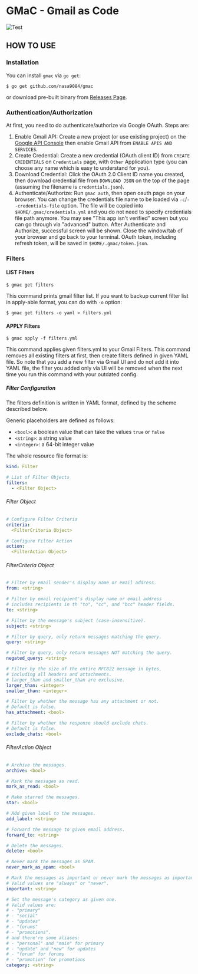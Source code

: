 GMaC - Gmail as Code
===
![Test](https://github.com/nasa9084/gmac/workflows/Test/badge.svg)

## HOW TO USE

### Installation

You can install `gmac` via `go get`:

``` shell
$ go get github.com/nasa9084/gmac
```

or download pre-built binary from [Releases Page](https://github.com/nasa9084/gmac/releases).

### Authentication/Authorization

At first, you need to do authenticate/authorize via Google OAuth. Steps are:

1. Enable Gmail API: Create a new project (or use existing project) on the [Google API Console](https://console.developers.google.com/) then enable Gmail API from `ENABLE APIS AND SERVICES`.
2. Create Credential: Create a new credential (OAuth client ID) from `CREATE CREDENTIALS` on `Credentials` page, with `Other` Application type (you can choose any name which is easy to understand for you).
3. Download Credential: Click the OAuth 2.0 Client ID name you created, then download credential file from `DOWNLOAD JSON` on the top of the page (assuming the filename is `credentials.json`).
4. Authenticate/Authorize: Run `gmac auth`, then open oauth page on your browser. You can change the credentials file name to be loaded via `-c`/`--credentials-file` option. The file will be copied into `$HOME/.gmac/credentials.yml` and you do not need to specify credentials file path anymore. You may see "This app isn't verified" screen but you can go through via "advanced" button. After Authenticate and Authorize, successful screen will be shown. Close the window/tab of your browser and go back to your terminal. OAuth token, including refresh token, will be saved in `$HOME/.gmac/token.json`.

### Filters

#### LIST Filters

``` shell
$ gmac get filters
```

This command prints gmail filter list. If you want to backup current filter list in apply-able format, you can do with `-o` option:

``` shell
$ gmac get filters -o yaml > filters.yml
```

#### APPLY Filters

``` shell
$ gmac apply -f filters.yml
```

This command applies given filters.yml to your Gmail Filters. This command removes all existing filters at first, then create filters defined in given YAML file. So note that you add a new filter via Gmail UI and do not add it into YAML file, the filter you added only via UI will be removed when the next time you run this command with your outdated config.

##### Filter Configuration

The filters definition is written in YAML format, defined by the scheme described below.

Generic placeholders are defined as follows:

* `<bool>`: a boolean value that can take the values `true` or `false`
* `<string>`: a string value
* `<integer>`: a 64-bit integer value

The whole resource file format is:

``` yaml
kind: Filter

# List of Filter Objects
filters:
  - <Filter Object>
```

###### Filter Object

``` yaml
# Configure Filter Criteria
criteria:
  <FilterCriteria Object>

# Configure Filter Action
action:
  <FilterAction Object>
```

###### FilterCriteria Object

``` yaml
# Filter by email sender's display name or email address.
from: <string>

# Filter by email recipient's display name or email address
# includes recipients in th "to", "cc", and "bcc" header fields.
to: <string>

# Filter by the message's subject (case-insensitive).
subject: <string>

# Filter by query, only return messages matching the query.
query: <string>

# Filter by query, only return messages NOT matching the query.
negated_query: <string>

# Filter by the size of the entire RFC822 message in bytes,
# including all headers and attachments.
# larger_than and smaller_than are exclusive.
larger_than: <integer>
smaller_than: <integer>

# Filter by whether the message has any attachment or not.
# Default is false.
has_attachment: <bool>

# Filter by whether the response should exclude chats.
# Default is false.
exclude_chats: <bool>
```

###### FilterAction Object

``` yaml
# Archive the messages.
archive: <bool>

# Mark the messages as read.
mark_as_read: <bool>

# Make starred the messages.
star: <bool>

# Add given label to the messages.
add_label: <string>

# Forward the message to given email address.
forward_to: <string>

# Delete the messages.
delete: <bool>

# Never mark the messages as SPAM.
never_mark_as_apam: <bool>

# Mark the messages as important or never mark the messages as important.
# Valid values are "always" or "never".
important: <string>

# Set the message's category as given one.
# Valid values are:
# - "primary"
# - "social"
# - "updates"
# - "forums"
# - "promotions".
# and there're some aliases:
# - "personal" and "main" for primary
# - "update" and "new" for updates
# - "forum" for forums
# - "promotion" for promotions
category: <string>
```
